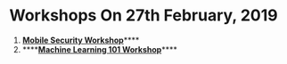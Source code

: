 # Workshops On 27th February, 2019

1. [**Mobile Security Workshop**](https://www.owaspseasides.com/~/drafts/-LVHNw-9DZ_spjVnmkBn/primary/events/android-security-training)\*\*\*\*
2. \*\*\*\*[**Machine Learning 101 Workshop**](https://www.owaspseasides.com/events/machine-learning-101-workshop)\*\*\*\*

